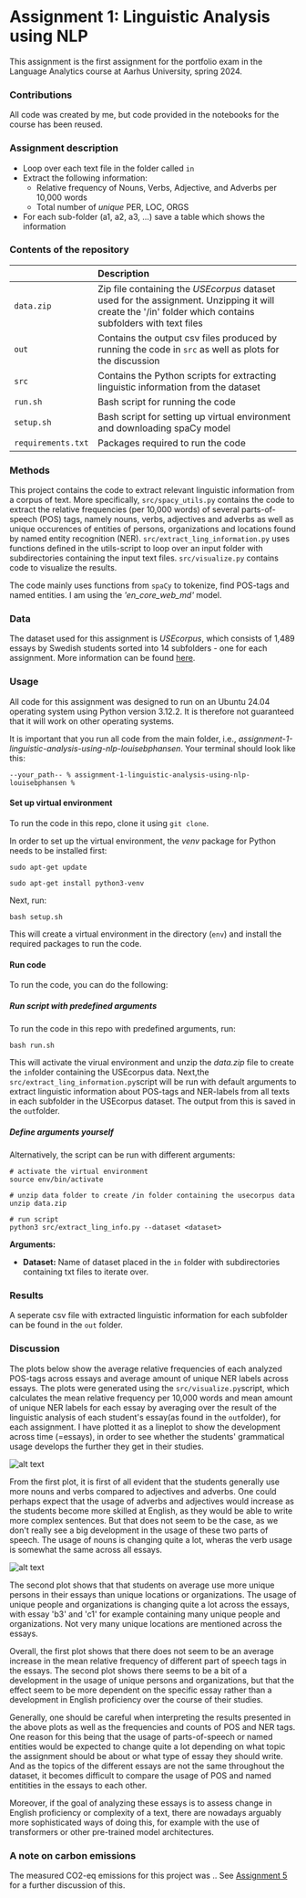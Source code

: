 # Assignment 1: Linguistic Analysis using NLP

This assignment is the first assignment for the portfolio exam in the Language Analytics course at Aarhus University, spring 2024.

### Contributions
All code was created by me, but code provided in the notebooks for the course has been reused. 

### Assignment description

- Loop over each text file in the folder called ```in```
- Extract the following information:
    - Relative frequency of Nouns, Verbs, Adjective, and Adverbs per 10,000 words
    - Total number of *unique* PER, LOC, ORGS
- For each sub-folder (a1, a2, a3, ...) save a table which shows the information

### Contents of the repository


| <div style="width:120px"></div>| Description |
|---------|:-----------|
|```data.zip```| Zip file containing the *USEcorpus* dataset used for the assignment. Unzipping it will create the '/in' folder which contains subfolders with text files |
| ```out``` | Contains the output csv files produced by running the code in ```src``` as well as plots for the discussion |
| ```src```  | Contains the Python scripts for extracting linguistic information from the dataset     |
| ```run.sh```    | Bash script for running the code |
| ```setup.sh```  | Bash script for setting up virtual environment and downloading spaCy model |
| ```requirements.txt```  | Packages required to run the code|


### Methods

This project contains the code to extract relevant linguistic information from a corpus of text. More specifically, ```src/spacy_utils.py``` contains the code to extract the relative frequencies (per 10,000 words) of several parts-of-speech (POS) tags, namely nouns, verbs, adjectives and adverbs as well as unique occurences of entities of persons, organizations and locations found by named entity recognition (NER). ```src/extract_ling_information.py``` uses functions defined in the utils-script to loop over an input folder with subdirectories containing the input text files. ```src/visualize.py``` contains code to visualize the results.

The code mainly uses functions from ```spaCy``` to tokenize, find POS-tags and named entities. I am  using the *'en_core_web_md'* model.

### Data
The dataset used for this assignment is *USEcorpus*, which consists of 1,489 essays by Swedish students sorted into 14 subfolders - one for each assignment. More information can be found [here](https://ota.bodleian.ox.ac.uk/repository/xmlui/handle/20.500.12024/2457).

### Usage

All code for this assignment was designed to run on an Ubuntu 24.04 operating system using Python version 3.12.2. It is therefore not guaranteed that it will work on other operating systems.

It is important that you run all code from the main folder, i.e., *assignment-1-linguistic-analysis-using-nlp-louisebphansen*. Your terminal should look like this:

```
--your_path-- % assignment-1-linguistic-analysis-using-nlp-louisebphansen %
```

#### Set up virtual environment

To run the code in this repo, clone it using ```git clone```.

In order to set up the virtual environment, the *venv* package for Python needs to be installed first:

```
sudo apt-get update

sudo apt-get install python3-venv
```

Next, run:

```
bash setup.sh
```

This will create a virtual environment in the directory (```env```) and install the required packages to run the code.


#### Run code

To run the code, you can do the following:

##### Run script with predefined arguments

To run the code in this repo with predefined arguments, run:
```
bash run.sh
```

This will activate the virual environment and unzip the *data.zip* file to create the ```in```folder containing the USEcorpus data. Next,the ```src/extract_ling_information.py```script will be run with default arguments to extract linguistic information about POS-tags and NER-labels from all texts in each subfolder in the USEcorpus dataset. The output from this is saved in the ```out```folder. 
 

##### Define arguments yourself
Alternatively, the script can be run with different arguments:

```
# activate the virtual environment
source env/bin/activate

# unzip data folder to create /in folder containing the usecorpus data
unzip data.zip

# run script
python3 src/extract_ling_info.py --dataset <dataset> 
```
**Arguments:**

- **Dataset:** Name of dataset placed in the ```in``` folder with subdirectories containing txt files to iterate over.

### Results
A seperate csv file with extracted linguistic information for each subfolder can be found in the ```out``` folder.


### Discussion

The plots below show the average relative frequencies of each analyzed POS-tags across essays and average amount of unique NER labels across essays. The plots were generated using the ```src/visualize.py```script, which calculates the mean relative frequency per 10,000 words and mean amount of unique NER labels for each essay by averaging over the result of the linguistic analysis of each student's essay(as found in the ```out```folder), for each assignment. I have plotted it as a lineplot to show the development across time (=essays), in order to see whether the students' grammatical usage develops the further they get in their studies.

![alt text](out/pos_mean_freq.png)

From the first plot, it is first of all evident that the students generally use more nouns and verbs compared to adjectives and adverbs. One could perhaps expect that the usage of adverbs and adjectives would increase as the students become more skilled at English, as they would be able to write more complex sentences. But that does not seem to be the case, as we don't really see a big development in the usage of these two parts of speech. The usage of nouns is changing quite a lot, wheras the verb usage is somewhat the same across all essays.


![alt text](out/ner_mean_count.png)

The second plot shows that that students on average use more unique persons in their essays than unique locations or organizations. The usage of unique people and organizations is changing quite a lot across the essays, with essay 'b3' and 'c1' for example containing many unique people and organizations. Not very many unique locations are mentioned across the essays. 

Overall, the first plot shows that there does not seem to be an average increase in the mean relative frequency of different part of speech tags in the essays. The second plot shows there seems to be a bit of a development in the usage of unique persons and organizations, but that the effect seem to be more dependent on the specific essay rather than a development in English proficiency over the course of their studies.

Generally, one should be careful when interpreting the results presented in the above plots as well as the frequencies and counts of POS and NER tags. One reason for this being that the usage of parts-of-speech or named entities would be expected to change quite a lot depending on what topic the assignment should be about or what type of essay they should write. And as the topics of the different essays are not the same throughout the dataset, it becomes difficult to compare the usage of POS and named entitities in the essays to each other. 

Moreover, if the goal of analyzing these essays is to assess change in English proficiency or complexity of a text, there are nowadays arguably more sophisticated ways of doing this, for example with the use of transformers or other pre-trained model architectures. 

### A note on carbon emissions

The measured CO2-eq emissions for this project was ..
See [Assignment 5](https://github.com/louisebphansen/assignment-5-evaluating-environmental-impact-louisebphansen) for a further discussion of this. 